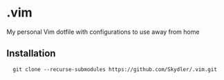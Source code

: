 # .vim

My personal Vim dotfile with configurations to use away from home

## Installation

```shell
  git clone --recurse-submodules https://github.com/Skydler/.vim.git
```
